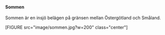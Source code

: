 #### Sommen

Sommen är en insjö belägen på gränsen mellan Östergötland och Småland.

[FIGURE src="image/sommen.jpg?w=200" class="center"]
